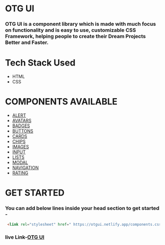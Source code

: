 # OTG UI
###  OTG UI is a component library which is made with much focus on functionality and is easy to use, customizable CSS Framework, helping people to create their Dream Projects Better and Faster.

# Tech Stack Used
- HTML
- CSS

# COMPONENTS AVAILABLE
- [ALERT](https://otgui.netlify.app/components/alert/alert.html)
- [AVATARS](https://otgui.netlify.app/components/avatar/avatar.html)
- [BADGES](https://otgui.netlify.app/components/badge/badge.html)
- [BUTTONS](https://otgui.netlify.app/components/button/button.html)
- [CARDS](https://otgui.netlify.app/components/card/card.html)
- [CHIPS](https://otgui.netlify.app/components/chips/chips.html)
- [IMAGES](https://otgui.netlify.app/components/image/image.html)
- [INPUT](https://otgui.netlify.app/components/input/input.html)
- [LISTS](https://otgui.netlify.app/components/lists/lists.html)
- [MODAL](https://otgui.netlify.app/components/modal/modal.html)
- [NAVIGATION](https://otgui.netlify.app/components/navigation/navigation.html)
- [RATING](https://otgui.netlify.app/components/rating/rating.html)

# GET STARTED
### You can add below lines inside your head section to get started -
``` html
 <link rel="stylesheet" href=" https://otgui.netlify.app/components.css">
```
### live Link-[OTG UI](https://otgui.netlify.app/index.html)
